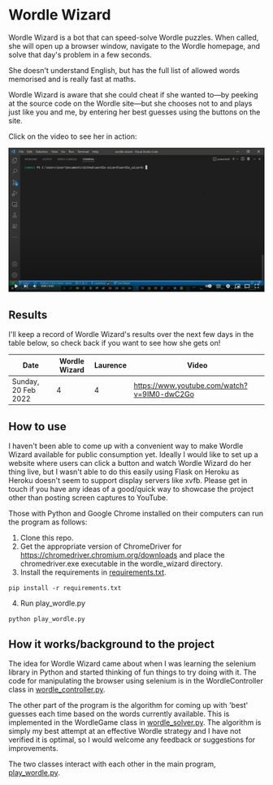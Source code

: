 # Wordle Wizard

Wordle Wizard is a bot that can speed-solve Wordle puzzles. When called, she will open up a browser window, navigate to the Wordle homepage, and solve that day's problem in a few seconds.

She doesn't understand English, but has the full list of allowed words memorised and is really fast at maths.

Wordle Wizard is aware that she could cheat if she wanted to—by peeking at the source code on the Wordle site—but she chooses not to and plays just like you and me, by entering her best guesses using the buttons on the site.

Click on the video to see her in action:

<a href="https://www.youtube.com/watch?v=9IM0-dwC2Go"><img src="readme-img/youtube.PNG"></a>

## Results

I'll keep a record of Wordle Wizard's results over the next few days in the table below, so check back if you want to see how she gets on!

| Date | Wordle Wizard | Laurence | Video |
| ------------- | ------------- | ------------- | ------------- |
| Sunday, 20 Feb 2022  | 4 | 4 | https://www.youtube.com/watch?v=9IM0-dwC2Go

## How to use

I haven't been able to come up with a convenient way to make Wordle Wizard available for public consumption yet. Ideally I would like to set up a website where users can click a button and watch Wordle Wizard do her thing live, but I wasn't able to do this easily using Flask on Heroku as Heroku doesn't seem to support display servers like xvfb. Please get in touch if you have any ideas of a good/quick way to showcase the project other than posting screen captures to YouTube.

Those with Python and Google Chrome installed on their computers can run the program as follows:

1. Clone this repo.
2. Get the appropriate version of ChromeDriver for https://chromedriver.chromium.org/downloads and place the chromedriver.exe executable in the wordle_wizard directory.
3. Install the requirements in [requirements.txt](wordle_wizard/requirements.txt).
```
pip install -r requirements.txt
```
4. Run play_wordle.py
```
python play_wordle.py
```

## How it works/background to the project

The idea for Wordle Wizard came about when I was learning the selenium library in Python and started thinking of fun things to try doing with it. The code for manipulating the browser using selenium is in the WordleController class in [wordle_controller.py](wordle_wizard/wordle_controller.py).

The other part of the program is the algorithm for coming up with 'best' guesses each time based on the words currently available. This is implemented in the WordleGame class in [wordle_solver.py](wordle_wizard/wordle_solver.py). The algorithm is simply my best attempt at an effective Wordle strategy and I have not verified it is optimal, so I would welcome any feedback or suggestions for improvements.

The two classes interact with each other in the main program, [play_wordle.py](wordle_wizard/play_wordle.py).